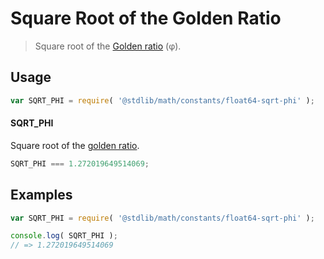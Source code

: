 # Square Root of the Golden Ratio

> Square root of the [Golden ratio][phi] (φ).

<!-- <usage> -->

## Usage

``` javascript
var SQRT_PHI = require( '@stdlib/math/constants/float64-sqrt-phi' );
```

#### SQRT_PHI

Square root of the [golden ratio][phi].

``` javascript
SQRT_PHI === 1.272019649514069;
```

<!-- </usage> -->


<!-- <examples> -->

## Examples

<!-- TODO: better example -->

``` javascript
var SQRT_PHI = require( '@stdlib/math/constants/float64-sqrt-phi' );

console.log( SQRT_PHI );
// => 1.272019649514069
```

<!-- </examples> -->


<!-- <links> -->

<!-- FIXME -->

[phi]: @stdlib/math/constants/float64-phi

<!-- </links> -->
